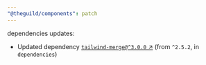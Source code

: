 ```yaml
---
"@theguild/components": patch
---
```

dependencies updates:
  - Updated dependency [`tailwind-merge@^3.0.0` ↗︎](https://www.npmjs.com/package/tailwind-merge/v/3.0.0) (from `^2.5.2`, in `dependencies`)

